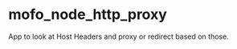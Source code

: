 mofo_node_http_proxy
====================

App to look at Host Headers and proxy or redirect based on those.
